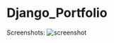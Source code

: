# Django_Portfolio

Screenshots:
![screenshot](https://github.com/dusanrsc/Django_Portfolio/assets/149257819/9c9eca5d-a50b-4b9a-a110-e64dc2a6b300)
